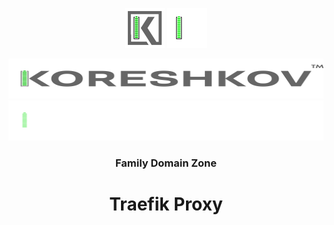 <div align="center">
<p>
    <img src="documentation/assets/img/KoreshkovSign_lightBG.svg#gh-light-mode-only" alt="light bg logo sign" width="64">
    <img src="documentation/assets/img/KoreshkovSign_darkBG.svg#gh-dark-mode-only" alt="dark bg logo sign" width="64">
</p>
<p>
    <img src="documentation/assets/img/KoreshkovText_lightBG.svg#gh-light-mode-only" alt="light bg logo text" width="512" height="64">
    <img src="documentation/assets/img/KoreshkovText_darkBG.svg#gh-dark-mode-only" alt="dark bg logo text" width="512" height="64">
</p>

<h3>Family Domain Zone</h3>
<h1>Traefik Proxy</h1>

</div>